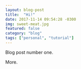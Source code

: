```yaml
---
layout: blog-post
title:  "Hi!"
date: 2017-11-14 09:54:28 -0300
img: sweet-meat.jpg
featured: false
category: "blog"
tags: ["personal", "tutorial"]
---
```

<p>
    Blog post number one.
</p>
<!--more-->
<p>
    More.
</p>